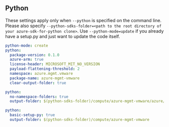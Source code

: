 ## Python

These settings apply only when `--python` is specified on the command line.
Please also specify `--python-sdks-folder=<path to the root directory of your azure-sdk-for-python clone>`.
Use `--python-mode=update` if you already have a setup.py and just want to update the code itself.

```yaml $(python)
python-mode: create
python:
  package-version: 0.1.0
  azure-arm: true
  license-header: MICROSOFT_MIT_NO_VERSION
  payload-flattening-threshold: 2
  namespace: azure.mgmt.vmware
  package-name: azure-mgmt-vmware
  clear-output-folder: true
```
``` yaml $(python) && $(python-mode) == 'update'
python:
  no-namespace-folders: true
  output-folder: $(python-sdks-folder)/compute/azure-mgmt-vmware/azure/mgmt/vmware
```
``` yaml $(python) && $(python-mode) == 'create'
python:
  basic-setup-py: true
  output-folder: $(python-sdks-folder)/compute/azure-mgmt-vmware
```
